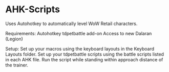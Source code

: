 # AHK-Scripts
Uses Autohotkey to automatically level WoW Retail characters.

Requirements:
Autohotkey
tdpetbattle add-on
Access to new Dalaran (Legion)

Setup:
Set up your macros using the keyboard layouts in the Keyboard Layouts folder.
Set up your tdpetbattle scripts using the battle scripts listed in each AHK file.
Run the script while standing within approach distance of the trainer.
